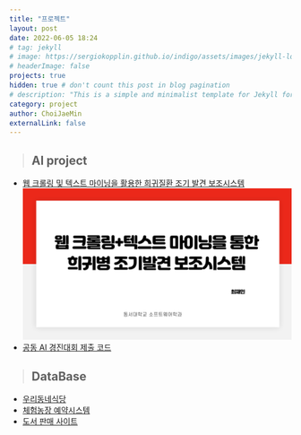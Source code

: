 ```yaml
---
title: "프로젝트"
layout: post
date: 2022-06-05 18:24
# tag: jekyll
# image: https://sergiokopplin.github.io/indigo/assets/images/jekyll-logo-light-solid.png
# headerImage: false
projects: true
hidden: true # don't count this post in blog pagination
# description: "This is a simple and minimalist template for Jekyll for those who likes to eat noodles."
category: project
author: ChoiJaeMin
externalLink: false
---
```



 > ## AI project
  - [웹 크롤링 및 텍스트 마이닝을 활용한 희귀질환 조기 발견 보조시스템][1]
  [![slide1](/assets/images/slide1.png)](https://j-mini0000.github.io/%EC%9B%B9_%ED%81%AC%EB%A1%A4%EB%A7%81_%EB%B0%8F_%ED%85%8D%EC%8A%A4%ED%8A%B8_%EB%A7%88%EC%9D%B4%EB%8B%9D%EC%9D%84_%ED%99%9C%EC%9A%A9%ED%95%9C_%ED%9D%AC%EA%B7%80%EC%A7%88%ED%99%98_%EC%A1%B0%EA%B8%B0_%EB%B0%9C%EA%B2%AC_%EB%B3%B4%EC%A1%B0%EC%8B%9C%EC%8A%A4%ED%85%9C)
  - [공동 AI 경진대회 제출 코드][2]

  
 > ## DataBase
  - [우리동네식당][3]
  - [체험농장 예약시스템][4]
  - [도서 판매 사이트][5]
  


[1]:https://github.com/J-mini0000/search-rare-disease
[2]:https://github.com/J-mini0000/public-AI-contest
[3]:https://github.com/J-mini0000/uridong
[4]:https://github.com/J-mini0000/FarmRSV
[5]:https://github.com/J-mini0000/book-sales-site

